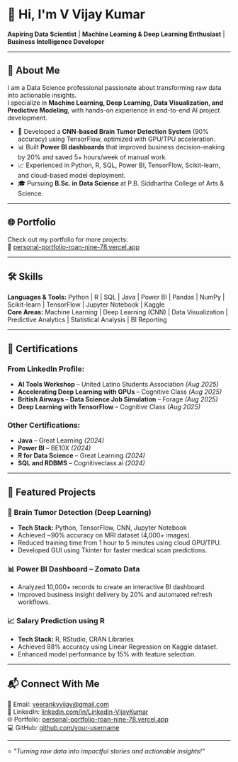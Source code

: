 # 👋 Hi, I'm V Vijay Kumar  

**Aspiring Data Scientist** | **Machine Learning & Deep Learning Enthusiast** | **Business Intelligence Developer**  

---

## 🚀 About Me
I am a Data Science professional passionate about transforming raw data into actionable insights.  
I specialize in **Machine Learning, Deep Learning, Data Visualization, and Predictive Modeling**, with hands-on experience in end-to-end AI project development.

- 🧠 Developed a **CNN-based Brain Tumor Detection System** (90% accuracy) using TensorFlow, optimized with GPU/TPU acceleration.
- 📊 Built **Power BI dashboards** that improved business decision-making by 20% and saved 5+ hours/week of manual work.
- 📈 Experienced in Python, R, SQL, Power BI, TensorFlow, Scikit-learn, and cloud-based model deployment.
- 🎓 Pursuing **B.Sc. in Data Science** at P.B. Siddhartha College of Arts & Science.

---

## 🌐 Portfolio  
Check out my portfolio for more projects:  
🔗 [personal-portfolio-roan-nine-78.vercel.app](https://personal-portfolio-roan-nine-78.vercel.app/)

---

## 🛠 Skills
**Languages & Tools:** Python | R | SQL | Java | Power BI | Pandas | NumPy | Scikit-learn | TensorFlow | Jupyter Notebook | Kaggle  
**Core Areas:** Machine Learning | Deep Learning (CNN) | Data Visualization | Predictive Analytics | Statistical Analysis | BI Reporting  

---

## 📜 Certifications
### From LinkedIn Profile:
- **AI Tools Workshop** – United Latino Students Association *(Aug 2025)*  
- **Accelerating Deep Learning with GPUs** – Cognitive Class *(Aug 2025)*  
- **British Airways – Data Science Job Simulation** – Forage *(Aug 2025)*  
- **Deep Learning with TensorFlow** – Cognitive Class *(Aug 2025)*  

### Other Certifications:
- **Java** – Great Learning *(2024)*  
- **Power BI** – BE10X *(2024)*  
- **R for Data Science** – Great Learning *(2024)*  
- **SQL and RDBMS** – Cognitiveclass.ai *(2024)*  

---

## 📂 Featured Projects

### 🧠 Brain Tumor Detection (Deep Learning)
- **Tech Stack:** Python, TensorFlow, CNN, Jupyter Notebook  
- Achieved ~90% accuracy on MRI dataset (4,000+ images).  
- Reduced training time from 1 hour to 5 minutes using cloud GPU/TPU.  
- Developed GUI using Tkinter for faster medical scan predictions.

### 📊 Power BI Dashboard – Zomato Data
- Analyzed 10,000+ records to create an interactive BI dashboard.  
- Improved business insight delivery by 20% and automated refresh workflows.

### 📈 Salary Prediction using R
- **Tech Stack:** R, RStudio, CRAN Libraries  
- Achieved 88% accuracy using Linear Regression on Kaggle dataset.  
- Enhanced model performance by 15% with feature selection.

---

## 📬 Connect With Me
📧 Email: [veerankyvijay@gmail.com](mailto:veerankyvijay@gmail.com)  
💼 LinkedIn: [linkedin.com/in/Linkedin-VijayKumar](https://linkedin.com/in/Linkedin-VijayKumar)  
🌐 Portfolio: [personal-portfolio-roan-nine-78.vercel.app](https://personal-portfolio-roan-nine-78.vercel.app/)  
💻 GitHub: [github.com/your-username](https://github.com/your-username)  

---

⭐ *"Turning raw data into impactful stories and actionable insights!"*
